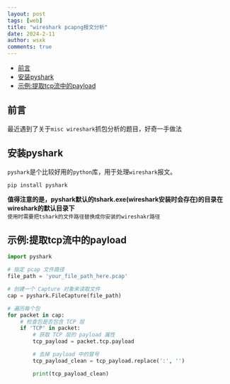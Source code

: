 ```yaml
---
layout: post
tags: [web]
title: "wireshark pcapng报文分析"
date: 2024-2-11
author: wsxk
comments: true
---
```


- [前言](#前言)
- [安装pyshark](#安装pyshark)
- [示例:提取tcp流中的payload](#示例提取tcp流中的payload)


## 前言<br>
最近遇到了关于`misc wireshark`抓包分析的题目，好奇一手做法<br>

## 安装pyshark<br>
`pyshark`是个比较好用的`python`库，用于处理`wireshark`报文。<br>
```
pip install pyshark
```
**值得注意的是，pyshark默认的tshark.exe(wireshark安装时会存在)的目录在wireshark的默认目录下**<br>
`使用时需要把tshark的文件路径替换成你安装的wireshakr路径`<br>

## 示例:提取tcp流中的payload<br>
```python
import pyshark

# 指定 pcap 文件路径
file_path = 'your_file_path_here.pcap'

# 创建一个 Capture 对象来读取文件
cap = pyshark.FileCapture(file_path)

# 遍历每个包
for packet in cap:
    # 检查包是否包含 TCP 层
    if 'TCP' in packet:
        # 获取 TCP 层的 payload 属性
        tcp_payload = packet.tcp.payload

        # 去掉 payload 中的冒号
        tcp_payload_clean = tcp_payload.replace(':', '')

        print(tcp_payload_clean)
```